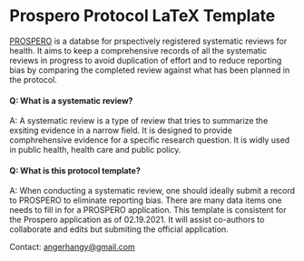# Prospero Protocol LaTeX Template
[PROSPERO](https://www.crd.york.ac.uk/prospero/#aboutpage) is a databse for prspectively registered systematic reviews for health. It aims
to keep a comprehensive records of all the systematic reviews in progress to avoid duplication
of effort and to reduce reporting bias by comparing the completed review against what
has been planned in the protocol.

#### Q: What is a systematic review?
A: A systematic review is a type of review that tries to summarize the exsiting evidence in a narrow field.
It is designed to provide comphrehensive evidence for a specific research question. It is widly 
used in public health, health care and public policy.

#### Q: What is this protocol template?
A: When conducting a systematic review, one should ideally submit a record to 
PROSPERO to eliminate reporting bias. There are many data items one needs to fill
in for a PROSPERO application. This template is consistent for the Prospero application
as of 02.19.2021. It will assist co-authors to collaborate and edits but submiting
the official application.

Contact: angerhangy@gmail.com

